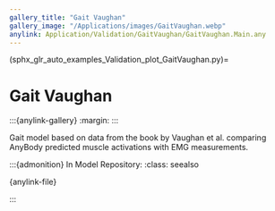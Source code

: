 ```yaml
---
gallery_title: "Gait Vaughan"
gallery_image: "/Applications/images/GaitVaughan.webp"
anylink: Application/Validation/GaitVaughan/GaitVaughan.Main.any
---
```


(sphx_glr_auto_examples_Validation_plot_GaitVaughan.py)=

# Gait Vaughan

:::{anylink-gallery}
:margin:
:::


Gait model based on data from the book by Vaughan et al. comparing AnyBody predicted muscle activations with
EMG measurements.



:::{admonition} In Model Repository:
:class: seealso

{anylink-file}` `

:::
